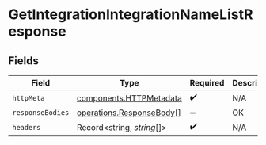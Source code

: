 # GetIntegrationIntegrationNameListResponse


## Fields

| Field                                                                | Type                                                                 | Required                                                             | Description                                                          |
| -------------------------------------------------------------------- | -------------------------------------------------------------------- | -------------------------------------------------------------------- | -------------------------------------------------------------------- |
| `httpMeta`                                                           | [components.HTTPMetadata](../../models/components/httpmetadata.md)   | :heavy_check_mark:                                                   | N/A                                                                  |
| `responseBodies`                                                     | [operations.ResponseBody](../../models/operations/responsebody.md)[] | :heavy_minus_sign:                                                   | OK                                                                   |
| `headers`                                                            | Record<string, *string*[]>                                           | :heavy_check_mark:                                                   | N/A                                                                  |